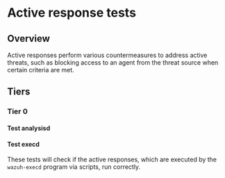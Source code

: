 # Active response tests

## Overview

Active responses perform various countermeasures to address active threats, such as blocking access
to an agent from the threat source when certain criteria are met.

## Tiers
### Tier 0
#### Test analysisd


#### Test execd

These tests will check if the active responses, which are executed by the `wazuh-execd` program via scripts,
run correctly.
